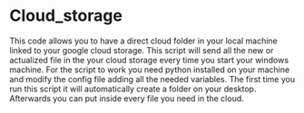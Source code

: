 # Cloud_storage
This code allows you to have a direct cloud folder in your local machine linked to your google cloud storage.
This script will send all the new or actualized file in the your cloud storage every time you start your windows machine.
For the script to work you need python installed on your machine and modify the config file adding all the 
needed variables.
The first time you run this script it will  automatically create a folder on your desktop. Afterwards you can put inside every file 
you need in the cloud.
